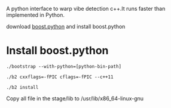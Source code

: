 A python interface to warp vibe detection c++.It runs faster than implemented in Python.

download [boost.python](https://dl.bintray.com/boostorg/release/1.75.0/source/boost_1_75_0_rc1.zip) and install boost.python 

# Install boost.python
```
./bootstrap --with-python=[python-bin-path]

./b2 cxxflags=-fPIC cflags=-fPIC --c++11

./b2 install
```
Copy all file in the stage/lib to /usr/lib/x86_64-linux-gnu


